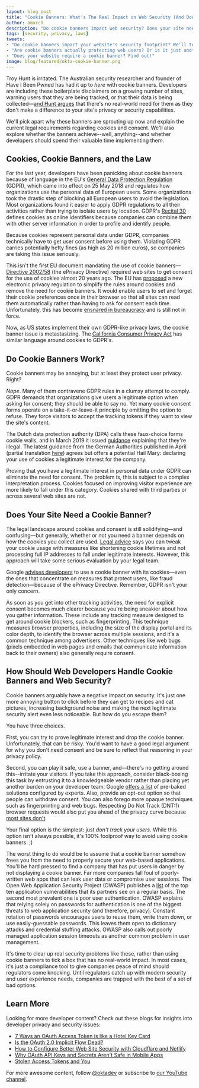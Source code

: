 ```yaml
---
layout: blog_post
title: "Cookie Banners: What's The Real Impact on Web Security (And Does Your Site Need One)?"
author: amarch
description: "Do cookie banners impact web security? Does your site need a cookie banner? If these questions are bugging you, we've got answers!"
tags: [security, privacy, laws]
tweets:
- "Do cookie banners impact your website's security footprint? We'll tell you >:)"
- "Are cookie banners actually protecting web users? Or is it just another form of security theater?"
- "Does your website require a cookie banner? Find out!"
image: blog/featured/okta-cookie-banner.png
---
```


Troy Hunt is irritated. The Australian security researcher and founder of Have I Been Pwned has had it up to *here* with cookie banners. Developers are including these boilerplate disclaimers on a growing number of sites, warning users that they are being tracked, or that their data is being collected—[and Hunt argues](https://www.troyhunt.com/these-cookie-warning-shenanigans-have-got-to-stop/) that there's no real-world need for them as they don't make a difference to your site's privacy or security capabilities.

We'll pick apart why these banners are sprouting up now and explain the current legal requirements regarding cookies and consent. We'll also explore whether the banners achieve--well, anything--and whether developers should spend their valuable time implementing them.

## Cookies, Cookie Banners, and the Law

For the last year, developers have been panicking about cookie banners because of language in the EU's [General Data Protection Regulation](https://gdpr-info.eu/) (GDPR), which came into effect on 25 May 2018 and regulates how organizations use the personal data of European users. Some organizations took the drastic step of blocking all European users to avoid the legislation. Most organizations found it easier to apply GDPR regulations to all their activities rather than trying to isolate users by location. GDPR's [Recital 30](https://gdpr-info.eu/recitals/no-30/) defines cookies as online identifiers because companies can combine them with other server information in order to profile and identify people.

Because cookies represent personal data under GDPR, companies technically have to get user consent before using them. Violating GDPR carries potentially hefty fines (as high as 20 million euros), so companies are taking this issue seriously.

This isn't the first EU document mandating the use of cookie banners—[Directive 2002/58](https://eur-lex.europa.eu/legal-content/EN/ALL/?uri=CELEX%3A32002L0058) (the ePrivacy Directive) required web sites to get consent for the use of cookies almost 20 years ago. The EU has [proposed](https://ec.europa.eu/digital-single-market/en/news/evaluation-and-review-directive-200258-privacy-and-electronic-communication-sector) a new electronic privacy regulation to simplify the rules around cookies and remove the need for cookie banners. It would enable users to set and forget their cookie preferences once in their browser so that all sites can read them automatically rather than having to ask for consent each time. Unfortunately, this has become [ensnared in bureaucracy](https://eylaw.ey.com/2018/10/04/the-eprivacy-regulation-proposal-a-new-data-protection-framework-for-electronic-communications/) and is still not in force.

Now, as US states implement their own GDPR-like privacy laws, the cookie banner issue is metastasizing. The [California Consumer Privacy Act](https://www.isipp.com/resources/full-text-of-the-california-consumer-privacy-act-of-2018-ccpa/) has similar language around cookies to GDPR's.

## Do Cookie Banners Work?

Cookie banners may be annoying, but at least they protect user privacy. Right?

*Nope*. Many of them contravene GDPR rules in a clumsy attempt to comply. GDPR demands that organizations give users a legitimate option when asking for consent; they should be able to say no. Yet many cookie consent forms operate on a take-it-or-leave-it principle by omitting the option to refuse. They force visitors to accept the tracking tokens if they want to view the site's content.

The Dutch data protection authority (DPA) calls these faux-choice forms cookie walls, and in March 2019 it issued [guidance](https://autoriteitpersoonsgegevens.nl/nl/nieuws/websites-moeten-toegankelijk-blijven-bij-weigeren-tracking-cookies) explaining that they're illegal. The latest guidance from the German Authorities published in April (partial translation [here](https://deutschland.taylorwessing.com/de/documents/get/1820/guidance-from-german-authorities-for-telemedia-providers-partial-translation.PDF_show_on_screen)) agrees but offers a potential Hail Mary: declaring your use of cookies a legitimate interest for the company.

Proving that you have a legitimate interest in personal data under GDPR can eliminate the need for consent. The problem is, this is subject to a complex interpretation process. Cookies focused on improving visitor experience are more likely to fall under this category. Cookies shared with third parties or across several web sites are not.

## Does Your Site Need a Cookie Banner?

The legal landscape around cookies and consent is still solidifying—and confusing—but generally, whether or not you need a banner depends on how the cookies you collect are used. [Legal advice](https://blogs.dlapiper.com/iptgermany/2019/05/03/conference-of-german-data-protection-authorities-issues-guidance-on-tracking-and-cookies/) says you can tweak your cookie usage with measures like shortening cookie lifetimes and not processing full IP addresses to fall under legitimate interests. However, this approach will take some serious evaluation by your legal team.

Google [advises developers](https://www.google.com/about/company/user-consent-policy-help.html) to use a cookie banner with its cookies—even the ones that concentrate on measures that protect users, like fraud detection—because of the ePrivacy Directive. Remember, GDPR isn't your only concern.

As soon as you get into other tracking activities, the need for explicit consent becomes much clearer because you're being sneakier about how you gather information. These include any tracking measure designed to get around cookie blockers, such as fingerprinting. This technique measures browser properties, including the size of the display portal and its color depth, to identify the browser across multiple sessions, and it's a common technique among advertisers. Other techniques like web bugs (pixels embedded in web pages and emails that communicate information back to their owners) also generally require consent.

## How Should Web Developers Handle Cookie Banners and Web Security?

Cookie banners arguably have a negative impact on security. It's just one more annoying button to click before they can get to recipes and cat pictures, increasing background noise and making the next legitimate security alert even less noticeable. But how do you escape them?

You have three choices.

First, you can try to prove legitimate interest and drop the cookie banner. Unfortunately, that can be risky. You'd want to have a good legal argument for why you don't need consent and be sure to reflect that reasoning in your privacy policy.

Second, you can play it safe, use a banner, and—there's no getting around this--irritate your visitors. If you take this approach, consider black-boxing this task by entrusting it to a knowledgeable vendor rather than placing yet another burden on your developer team. Google [offers a list](https://www.cookiechoices.org/) of pre-baked solutions configured by experts. Also, provide an opt-out option so that people can withdraw consent. You can also forego more opaque techniques such as fingerprinting and web bugs. Respecting Do Not Track (DNT:1) browser requests would also put you ahead of the privacy curve because [most sites don't](https://gizmodo.com/do-not-track-the-privacy-tool-used-by-millions-of-peop-1828868324).

Your final option is the simplest: just *don't track your users*. While this option isn't always possible, it's 100% foolproof way to avoid using cookie banners. ;)

The worst thing to do would be to assume that a cookie banner somehow frees you from the need to properly secure your web-based applications. You'll be hard pressed to find a company that has put users in danger by not displaying a cookie banner. Far more companies fall foul of poorly-written web apps that can leak user data or compromise user sessions. The Open Web Application Security Project (OWASP) publishes a [list](https://www.owasp.org/images/7/72/OWASP_Top_10-2017_%28en%29.pdf.pdf) of the top ten application vulnerabilities that its partners see on a regular basis. The second most prevalent one is poor user authentication. OWASP explains that relying solely on passwords for authentication is one of the biggest threats to web application security (and therefore, privacy). Constant rotation of passwords encourages users to reuse them, write them down, or use easily-guessable passwords. This leaves them open to dictionary attacks and credential stuffing attacks. OWASP also calls out poorly managed application session timeouts as another common problem in user management.

It's time to clear up real security problems like these, rather than using cookie banners to tick a box that has no real-world impact. In most cases, it's just a compliance tool to give companies peace of mind should regulators come knocking. Until regulators catch up with modern security and user experience needs, companies are trapped with the best of a set of bad options.

## Learn More

Looking for more developer content? Check out these blogs for insights into developer privacy and security issues:

- [7 Ways an OAuth Access Token is like a Hotel Key Card](https://developer.okta.com/blog/2019/06/05/seven-ways-an-oauth-access-token-is-like-a-hotel-key-card)
- [Is the OAuth 2.0 Implicit Flow Dead?](https://developer.okta.com/blog/2019/05/01/is-the-oauth-implicit-flow-dead)
- [How to Configure Better Web Site Security with Cloudflare and Netlify](https://developer.okta.com/blog/2019/04/11/site-security-cloudflare-netlify)
- [Why OAuth API Keys and Secrets Aren't Safe in Mobile Apps](https://developer.okta.com/blog/2019/01/22/oauth-api-keys-arent-safe-in-mobile-apps)
- [Stolen Access Tokens and You](https://developer.okta.com/blog/2018/10/22/stolen-access-tokens)

For more awesome content, follow [@oktadev](https://twitter.com/oktadev) or subscribe to [our YouTube channel](https://www.youtube.com/channel/UC5AMiWqFVFxF1q9Ya1FuZ_Q).
